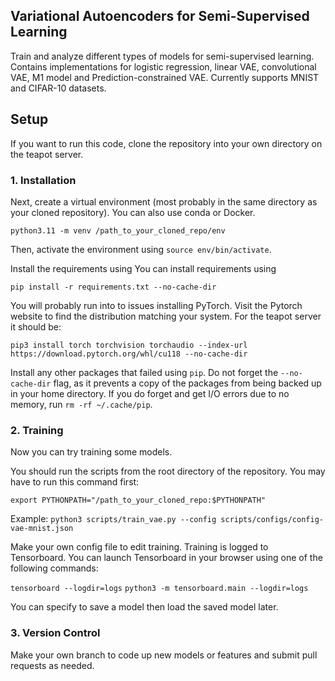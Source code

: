 ## Variational Autoencoders for Semi-Supervised Learning
Train and analyze different types of models for semi-supervised learning. Contains implementations for logistic regression, linear VAE, convolutional VAE, M1 model and Prediction-constrained VAE. 
Currently supports MNIST and CIFAR-10 datasets.

## Setup

If you want to run this code, clone the repository into your own directory on the teapot server.

### 1. Installation

Next, create a virtual environment (most probably in the same directory as your cloned repository). You can also use conda or Docker.

`python3.11 -m venv /path_to_your_cloned_repo/env`

Then, activate the environment using `source env/bin/activate`.

Install the requirements using You can install requirements using 

`pip install -r requirements.txt --no-cache-dir`

You will probably run into to issues installing PyTorch. Visit the Pytorch website to find the distribution matching your system. For the teapot server it should be:

`pip3 install torch torchvision torchaudio --index-url https://download.pytorch.org/whl/cu118 --no-cache-dir`

Install any other packages that failed using `pip`. Do not forget the `--no-cache-dir` flag, as it prevents a copy of the packages from being backed up in your home directory. If you do forget and get I/O errors due to no memory, run `rm -rf ~/.cache/pip`.

### 2. Training

Now you can try training some models.

You should run the scripts from the root directory of the repository. You may have to run this command first:

`export PYTHONPATH="/path_to_your_cloned_repo:$PYTHONPATH"`

Example: `python3 scripts/train_vae.py --config scripts/configs/config-vae-mnist.json`

Make your own config file to edit training. Training is logged to Tensorboard. You can launch Tensorboard in your browser using one of the following commands:

`tensorboard --logdir=logs`
`python3 -m tensorboard.main --logdir=logs`

You can specify to save a model then load the saved model later.

### 3. Version Control

Make your own branch to code up new models or features and submit pull requests as needed.



